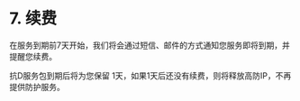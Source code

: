
# 7. 续费

在服务到期前7天开始，我们将会通过短信、邮件的方式通知您服务即将到期，并提醒您续费。

抗D服务包到期后将为您保留 1天，如果1天后还没有续费，则将释放高防IP，不再提供防护服务。



